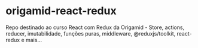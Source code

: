 # origamid-react-redux
Repo destinado ao curso React com Redux da Origamid  - Store, actions, reducer, imutabilidade, funções puras, middleware, @reduxjs/toolkit, react-redux e mais...
